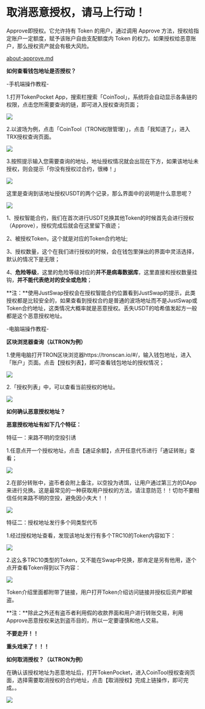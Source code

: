 # 取消恶意授权，请马上行动！

Approve即授权。它允许持有 Token 的用户，通过调用 Approve 方法，授权给指定账户一定额度，赋予该账户自由支配额度内 Token 的权力。如果授权给恶意账户，那么授权资产就会有极大风险。

[about-approve.md](about-approve.md "mention")

**如何查看钱包地址是否授权？**

\-手机端操作教程-

1.打开TokenPocket App，搜索栏搜索「CoinTool」，系统将会自动显示各条链的权限，点击您所需要查询的链，即可进入授权查询页面；

![](<../../.gitbook/assets/1 (18).png>)

2.以波场为例，点击「CoinTool（TRON权限管理）」，点击「我知道了」，进入TRX授权查询页面。

![](<../../.gitbook/assets/1-kao-bei- (3).png>)

3.按照提示输入您需要查询的地址，地址授权情况就会出现在下方，如果该地址未授权，则会提示「你没有授权过合约，很棒！」

![](<../../.gitbook/assets/1-kao-bei-2 (4).png>)

这里是查询到该地址授权USDT的两个记录，那么界面中的说明是什么意思呢？

![](../../.gitbook/assets/tu-pian-2.png)

1、授权智能合约，我们在首次进行USDT兑换其他Token的时候首先会进行授权（Approve），授权完成后就会在这里留下痕迹；

2、被授权Token，这个就是对应的Token合约地址;

3、授权数量，这个在我们进行授权的时候，会在钱包里弹出的界面中灵活选择，默认的情况下是无限；

4、**危险等级**，这里的危险等级对应的**并不是病毒数据库**，这里直接和授权数量挂钩，**并不能代表绝对的安全或危险**；

**注：**使用JustSwap授权会在授权智能合约位置看到JustSwap的提示，此类授权都是比较安全的，如果查看到授权合约是普通的波场地址而不是JustSwap或Token合约地址，这类情况大概率就是恶意授权。丢失USDT的哈希值发起方一般都是这个恶意授权地址。



\-电脑端操作教程-

**区块浏览器查询（以TRON为例）**

1.使用电脑打开TRON区块浏览器https://tronscan.io/#/，输入钱包地址，进入「账户」页面。点击【授权列表】，即可查看钱包地址的授权情况；

![](<../../.gitbook/assets/1-kao-bei-6 (2).png>)

2.「授权列表」中，可以查看当前授权的地址。

![](<../../.gitbook/assets/1-kao-bei-7 (2).png>)

**如何确认恶意授权地址？**

**恶意授权地址有如下几个特征：**

特征一：来路不明的空投引诱

1.任意点开一个授权地址，点击【通证余额】，点开任意代币进行「通证转账」查看；

![](<../../.gitbook/assets/1-kao-bei-8 (1).png>)

2.在部分转账中，盗币者会附上备注，以空投为诱饵，让用户通过第三方的DApp来进行兑换。这是最常见的一种获取用户授权的方法，请注意防范！！切勿不要相信任何来路不明的空投，避免因小失大！！

![](<../../.gitbook/assets/1-kao-bei-9 (1).png>)

特征二：授权地址发行多个同类型代币

1.经过授权地址查看，发现该地址发行有多个TRC10的Token内容如下：

![](<../../.gitbook/assets/1-kao-bei-10 (1).png>)

2.这么多TRC10类型的Token，又不能在Swap中兑换，那肯定是另有他用，逐个点开查看Token得到以下内容：

![](../../.gitbook/assets/1-kao-bei-11.png)

Token介绍里面都附带了链接，用户打开Token介绍访问链接并授权后资产即被盗。

**注：**除此之外还有盗币者利用假的收款界面和用户进行转账交易，利用Approve恶意授权来达到盗币目的，所以一定要谨慎和他人交易。

**不要走开！！**

**重头戏来了！！！**

**如何取消授权？（以TRON为例）**

在确认该授权地址为恶意地址后，打开TokenPocket，进入CoinTool授权查询页面，选择需要取消授权的合约地址，点击【取消授权】完成上链操作，即可完成。。

![](../../.gitbook/assets/1-kao-bei-12.png)
